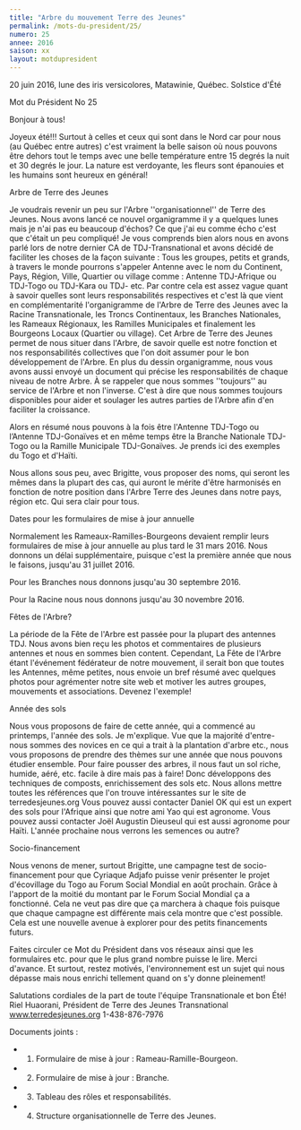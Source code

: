 ```yaml
---
title: "Arbre du mouvement Terre des Jeunes"
permalink: /mots-du-president/25/
numero: 25
annee: 2016
saison: xx
layout: motdupresident
---
```

20 juin 2016, lune des iris versicolores, Matawinie, Québec.
Solstice d'Été

Mot du Président No 25

Bonjour à tous!

Joyeux été!!! Surtout à celles et ceux qui sont dans le Nord car pour nous (au Québec entre autres) c'est vraiment la belle saison où nous pouvons être dehors tout le temps avec une belle température entre 15 degrés la nuit et 30 degrés le jour. La nature est verdoyante, les fleurs sont épanouies et les humains sont heureux en général!

Arbre de Terre des Jeunes

Je voudrais revenir un peu sur l'Arbre ''organisationnel'' de Terre des Jeunes. Nous avons lancé ce nouvel organigramme il y a quelques lunes mais je n'ai pas eu beaucoup d'échos? Ce que j'ai eu comme écho c'est que c'était un peu compliqué! Je vous comprends bien alors nous en avons parlé lors de notre dernier CA de TDJ-Transnational et avons décidé de faciliter les choses de la façon suivante : Tous les groupes, petits et grands, à travers le monde pourrons s'appeler Antenne avec le nom du Continent, Pays, Région, Ville, Quartier ou village comme : Antenne TDJ-Afrique ou TDJ-Togo ou TDJ-Kara ou TDJ- etc. Par contre cela est assez vague quant à savoir quelles sont leurs responsabilités respectives et c'est là que vient en complémentarité l'organigramme de l'Arbre de Terre des Jeunes avec la Racine Transnationale, les Troncs Continentaux, les Branches Nationales, les Rameaux Régionaux, les Ramilles Municipales et finalement les Bourgeons Locaux (Quartier ou village). Cet Arbre de Terre des Jeunes permet de nous situer dans l'Arbre, de savoir quelle est notre fonction et nos responsabilités collectives que l'on doit assumer pour le bon développement de l'Arbre. En plus du dessin organigramme, nous vous avons aussi envoyé un document qui précise les responsabilités de chaque niveau de notre Arbre. À se rappeler que nous sommes ''toujours'' au service de l'Arbre et non l'inverse. C'est à dire que nous sommes toujours disponibles pour aider et soulager les autres parties de l'Arbre afin d'en faciliter la croissance.

Alors en résumé nous pouvons à la fois être l'Antenne TDJ-Togo ou l’Antenne TDJ-Gonaïves et en même temps être la Branche Nationale TDJ-Togo ou la Ramille Municipale TDJ-Gonaïves. Je prends ici des exemples du Togo et d'Haïti.

Nous allons sous peu, avec Brigitte, vous proposer des noms, qui seront les mêmes dans la plupart des cas, qui auront le mérite d'être harmonisés en fonction de notre position dans l'Arbre Terre des Jeunes dans notre pays, région etc. Qui sera clair pour tous.

Dates pour les formulaires de mise à jour annuelle

Normalement les Rameaux-Ramilles-Bourgeons devaient remplir leurs formulaires de mise à jour annuelle au plus tard le 31 mars 2016. Nous donnons un délai supplémentaire, puisque c'est la première année que nous le faisons, jusqu'au 31 juillet 2016.

Pour les Branches nous donnons jusqu'au 30 septembre 2016.

Pour la Racine nous nous donnons jusqu'au 30 novembre 2016.

Fêtes de l'Arbre?

La période de la Fête de l'Arbre est passée pour la plupart des antennes TDJ. Nous avons bien reçu les photos et commentaires de plusieurs antennes et nous en sommes bien content. Cependant, La Fête de l'Arbre étant l'événement fédérateur de notre mouvement, il serait bon que toutes les Antennes, même petites, nous envoie un bref résumé avec quelques photos pour agrémenter notre site web et motiver les autres groupes, mouvements et associations. Devenez l'exemple!

Année des sols 

Nous vous proposons de faire de cette année, qui a commencé au printemps, l'année des sols. Je m'explique. Vue que la majorité d'entre-nous sommes des novices en ce qui a trait à la plantation d'arbre etc., nous vous proposons de prendre des thèmes sur une année que nous pouvons étudier ensemble. Pour faire pousser des arbres, il nous faut un sol riche, humide, aéré, etc. facile à dire mais pas à faire! Donc développons des techniques de composts, enrichissement des sols etc. Nous allons mettre toutes les références que l'on trouve intéressantes sur le site de terredesjeunes.org Vous pouvez aussi contacter Daniel OK qui est un expert des sols pour l'Afrique ainsi que notre ami Yao qui est agronome. Vous pouvez aussi contacter Joël Augustin Dieuseul qui est aussi agronome pour Haïti. L'année prochaine nous verrons les semences ou autre?

Socio-financement 

Nous venons de mener, surtout Brigitte, une campagne test de socio-financement pour que Cyriaque Adjafo puisse venir présenter le projet d'écovillage du Togo au Forum Social Mondial en août prochain. Grâce à l'apport de la moitié du montant par le Forum Social Mondial ça a fonctionné. Cela ne veut pas dire que ça marchera à chaque fois puisque que chaque campagne est différente mais cela montre que c'est possible. Cela est une nouvelle avenue à explorer pour des petits financements futurs.

Faites circuler ce Mot du Président dans vos réseaux ainsi que les formulaires etc. pour que le plus grand nombre puisse le lire. Merci d'avance.
Et surtout, restez motivés, l'environnement est un sujet qui nous dépasse mais nous enrichi tellement quand on s'y donne pleinement!

Salutations cordiales de la part de toute l'équipe Transnationale et bon Été!
 
Riel Huaorani,
Président de Terre des Jeunes Transnational
www.terredesjeunes.org 1-438-876-7976

Documents joints :

* 1) Formulaire de mise à jour : Rameau-Ramille-Bourgeon.
* 2) Formulaire de mise à jour : Branche.
* 3) Tableau des rôles et responsabilités.
* 4) Structure organisationnelle de Terre des Jeunes.
